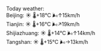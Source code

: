 Today weather:  
Beijing: ☀️   🌡️+18°C 🌬️↑15km/h  
Tianjin: ☀️   🌡️+16°C 🌬️↗19km/h  
Shijiazhuang: ☀️   🌡️+14°C 🌬️↑14km/h  
Tangshan: ☀️   🌡️+15°C 🌬️→13km/h  
